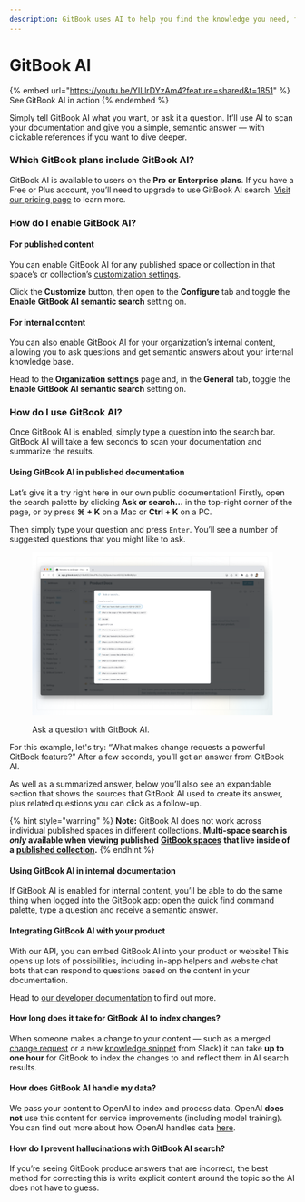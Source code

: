 ```yaml
---
description: GitBook uses AI to help you find the knowledge you need, faster.
---
```


# GitBook AI

{% embed url="https://youtu.be/YILlrDYzAm4?feature=shared&t=1851" %}
See GitBook AI in action
{% endembed %}

Simply tell GitBook AI what you want, or ask it a question. It’ll use AI to scan your documentation and give you a simple, semantic answer — with clickable references if you want to dive deeper.

### Which GitBook plans include GitBook AI?

GitBook AI is available to users on the **Pro or Enterprise plans**. If you have a Free or Plus account, you’ll need to upgrade to use GitBook AI search. [Visit our pricing page](https://www.gitbook.com/pricing) to learn more.

### How do I enable GitBook AI?

#### For published content

You can enable GitBook AI for any published space or collection in that space’s or collection’s [customization settings](../../published-documentation/customization/space-customization.md).&#x20;

Click the **Customize** button, then open to the **Configure** tab and toggle the **Enable** **GitBook AI semantic search** setting on.

#### For internal content

You can also enable GitBook AI for your organization’s internal content, allowing you to ask questions and get semantic answers about your internal knowledge base.&#x20;

Head to the **Organization settings** page and, in the **General** tab, toggle the **Enable GitBook AI semantic search** setting on.

### How do I use GitBook AI? <a href="#how-do-i-use-gitbook-ai" id="how-do-i-use-gitbook-ai"></a>

Once GitBook AI is enabled, simply type a question into the search bar. GitBook AI will take a few seconds to scan your documentation and summarize the results.

#### Using GitBook AI in published documentation

Let’s give it a try right here in our own public documentation! Firstly, open the search palette by clicking **Ask or search…** in the top-right corner of the page, or by press **⌘ + K** on a Mac or **Ctrl + K** on a PC.

Then simply type your question and press `Enter`. You’ll see a number of suggested questions that you might like to ask.

<div data-full-width="false">

<figure><img src="../../.gitbook/assets/gitbook-ai.png" alt=""><figcaption><p>Ask a question with GitBook AI.</p></figcaption></figure>

</div>

For this example, let's try: “What makes change requests a powerful GitBook feature?” After a few seconds, you’ll get an answer from GitBook AI.

As well as a summarized answer, below you’ll also see an expandable section that shows the sources that GitBook AI used to create its answer, plus related questions you can click as a follow-up.

{% hint style="warning" %}
**Note:** GitBook AI does not work across individual published spaces in different collections. **Multi-space search is **_**only**_** available when viewing published** [**GitBook spaces**](../editor/content-structure/what-is-a-space.md) **that live inside of a** [**published collection**](../../collaboration/share/collection-publishing.md)**.**&#x20;
{% endhint %}

#### Using GitBook AI in internal documentation

If GitBook AI is enabled for internal content, you’ll be able to do the same thing when logged into the GitBook app: open the quick find command palette, type a question and receive a semantic answer.

#### Integrating GitBook AI with your product

With our API, you can embed GitBook AI into your product or website! This opens up lots of possibilities, including in-app helpers and website chat bots that can respond to questions based on the content in your documentation.

Head to [our developer documentation](https://developer.gitbook.com/gitbook-api/reference/search#get-ai-search-results-from-all-spaces-for-the-currently-authenticated-user) to find out more.

#### How long does it take for GitBook AI to index changes?

When someone makes a change to your content — such as a merged [change request](../editor/change-requests.md) or a new [knowledge snippet](../../snippets/snippets-beta.md) from Slack) it can take **up to one hour** for GitBook to index the changes to and reflect them in AI search results.

#### How does GitBook AI handle my data?

We pass your content to OpenAI to index and process data. OpenAI **does not** use this content for service improvements (including model training). You can find out more about how OpenAI handles data [here](https://openai.com/blog/introducing-chatgpt-and-whisper-apis#developer-focus).

#### How do I prevent hallucinations with GitBook AI search?

If you’re seeing GitBook produce answers that are incorrect, the best method for correcting this is write explicit content around the topic so the AI does not have to guess.
